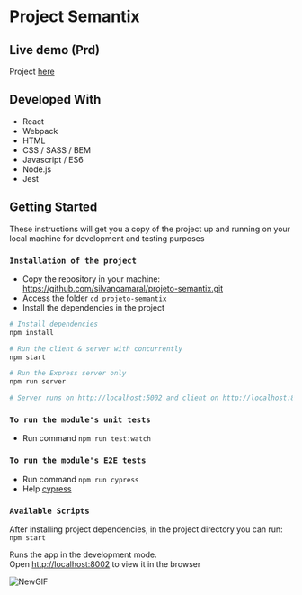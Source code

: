 # Project Semantix

## Live demo (Prd)

Project [here](https://project-semantix.herokuapp.com/)

## Developed With

* React
* Webpack
* HTML
* CSS / SASS / BEM
* Javascript / ES6
* Node.js
* Jest

## Getting Started

These instructions will get you a copy of the project up and running on your local machine for development and testing purposes

### `Installation of the project`

* Copy the repository in your machine: https://github.com/silvanoamaral/projeto-semantix.git
* Access the folder `cd projeto-semantix`
* Install the dependencies in the project

```bash
# Install dependencies
npm install

# Run the client & server with concurrently
npm start

# Run the Express server only
npm run server

# Server runs on http://localhost:5002 and client on http://localhost:8002

```
### `To run the module's unit tests`
* Run command `npm run test:watch`

### `To run the module's E2E tests`
* Run command `npm run cypress`
* Help [cypress](https://docs.cypress.io/guides/overview/why-cypress.html#Running-tests)

### `Available Scripts`

After installing project dependencies, in the project directory you can run: `npm start`

Runs the app in the development mode.<br>
Open [http://localhost:8002](http://localhost:8002) to view it in the browser

![NewGIF](https://user-images.githubusercontent.com/24282267/78991657-d2d32400-7b0f-11ea-8f2f-5cee243aef1b.gif)

